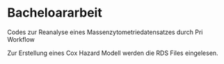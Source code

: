 # Bacheloararbeit
Codes zur Reanalyse eines Massenzytometriedatensatzes durch Pri Workflow


Zur Erstellung eines Cox Hazard Modell werden die RDS Files eingelesen. 
